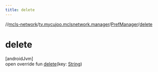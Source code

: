 ```yaml
---
title: delete
---
```

//[mcls-network](../../../index.html)/[tv.mycujoo.mclsnetwork.manager](../index.html)/[PrefManager](index.html)/[delete](delete.html)



# delete



[androidJvm]\
open override fun [delete](delete.html)(key: [String](https://kotlinlang.org/api/latest/jvm/stdlib/kotlin/-string/index.html))




